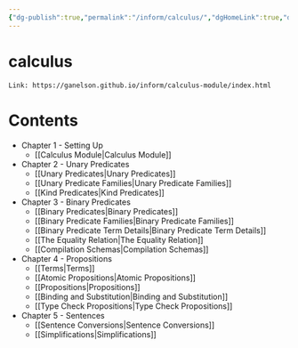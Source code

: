 ```yaml
---
{"dg-publish":true,"permalink":"/inform/calculus/","dgHomeLink":true,"dgPassFrontmatter":false}
---
```


# calculus
```ad-info
Link: https://ganelson.github.io/inform/calculus-module/index.html
```
# Contents
- Chapter 1 - Setting Up
	- [[Calculus Module|Calculus Module]]
- Chapter 2 - Unary Predicates
	- [[Unary Predicates|Unary Predicates]]
	- [[Unary Predicate Families|Unary Predicate Families]]
	- [[Kind Predicates|Kind Predicates]]
- Chapter 3 - Binary Predicates
	- [[Binary Predicates|Binary Predicates]]
	- [[Binary Predicate Families|Binary Predicate Families]]
	- [[Binary Predicate Term Details|Binary Predicate Term Details]]
	- [[The Equality Relation|The Equality Relation]]
	- [[Compilation Schemas|Compilation Schemas]]
- Chapter 4 - Propositions
	- [[Terms|Terms]]
	- [[Atomic Propositions|Atomic Propositions]]
	- [[Propositions|Propositions]]
	- [[Binding and Substitution|Binding and Substitution]]
	- [[Type Check Propositions|Type Check Propositions]]
- Chapter 5 - Sentences
	- [[Sentence Conversions|Sentence Conversions]]
	- [[Simplifications|Simplifications]]